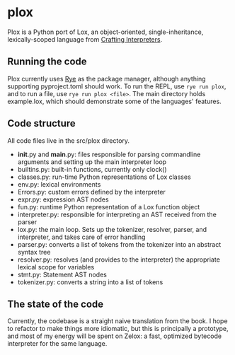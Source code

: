 # plox
Plox is a Python port of Lox, an object-oriented, single-inheritance, lexically-scoped language from [Crafting Interpreters](https://craftinginterpreters.com/).

## Running the code
Plox currently uses [Rye](https://rye.astral.sh/) as the package manager, although anything supporting pyproject.toml should work. To run the REPL, use ``rye run plox``, and to run a file, use ``rye run plox <file>``. The main directory holds example.lox, which should demonstrate some of the languages' features.

## Code structure
All code files live in the src/plox directory.

- __init__.py and __main__.py: files responsible for parsing commandline arguments and setting up the main interpreter loop
- builtins.py: built-in functions, currently only clock()
- classes.py: run-time Python representations of Lox classes
- env.py: lexical environments
- Errors.py: custom errors defined by the interpreter
- expr.py: expression AST nodes
- fun.py: runtime Python representation of a Lox function object
- interpreter.py: responsible for interpreting an AST received from the parser
- lox.py: the main loop. Sets up the tokenizer, resolver, parser, and interpreter, and takes care of error handling
- parser.py: converts a list of tokens from the tokenizer into an abstract syntax tree
- resolver.py: resolves (and provides to the interpreter) the appropriate lexical scope for variables
- stmt.py: Statement AST nodes
- tokenizer.py: converts a string into a list of tokens

## The state of the code
Currently, the codebase is a straight naive translation from the book. I hope to refactor to make things more idiomatic, but this is principally a prototype, and most of my energy will be spent on Zelox: a fast, optimized bytecode interpreter for the same language.


